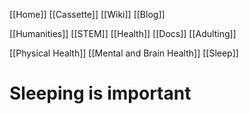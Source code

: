 [[Home]]
[[Cassette]]
[[Wiki]]
[[Blog]]

[[Humanities]]
[[STEM]]
[[Health]]
[[Docs]]
[[Adulting]]

[[Physical Health]]
[[Mental and Brain Health]]
[[Sleep]]

# Sleeping is important
